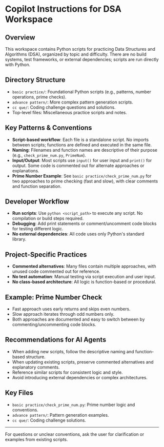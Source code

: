 # Copilot Instructions for DSA Workspace

## Overview
This workspace contains Python scripts for practicing Data Structures and Algorithms (DSA), organized by topic and difficulty. There are no build systems, test frameworks, or external dependencies; scripts are run directly with Python.

## Directory Structure
- `basic practice/`: Foundational Python scripts (e.g., patterns, number operations, prime checks).
- `advance pattern/`: More complex pattern generation scripts.
- `cc que/`: Coding challenge questions and solutions.
- Top-level files: Miscellaneous practice scripts and notes.

## Key Patterns & Conventions
- **Script-based workflow**: Each file is a standalone script. No imports between scripts; functions are defined and executed in the same file.
- **Naming**: Filenames and function names are descriptive of their purpose (e.g., `check_prime_num.py`, `PrimeNum`).
- **Input/Output**: Most scripts use `input()` for user input and `print()` for output. Some code is commented out for alternate approaches or explanations.
- **Prime Number Example**: See `basic practice/check_prime_num.py` for two approaches to prime checking (fast and slow), with clear comments and function separation.

## Developer Workflow
- **Run scripts**: Use `python <script_path>` to execute any script. No compilation or build steps required.
- **Debugging**: Add print statements or comment/uncomment code blocks for testing different logic.
- **No external dependencies**: All code uses only Python's standard library.

## Project-Specific Practices
- **Commented alternatives**: Many files contain multiple approaches, with unused code commented out for reference.
- **No test automation**: Manual testing via script execution and user input.
- **No class-based architecture**: All logic is function-based or procedural.

## Example: Prime Number Check
- Fast approach uses early returns and skips even numbers.
- Slow approach iterates through odd numbers only.
- Both approaches are documented and easy to switch between by commenting/uncommenting code blocks.

## Recommendations for AI Agents
- When adding new scripts, follow the descriptive naming and function-based structure.
- When updating existing scripts, preserve commented alternatives and explanatory comments.
- Reference similar scripts for consistent logic and style.
- Avoid introducing external dependencies or complex architectures.

## Key Files
- `basic practice/check_prime_num.py`: Prime number logic and conventions.
- `advance pattern/`: Pattern generation examples.
- `cc que/`: Coding challenge solutions.

---
For questions or unclear conventions, ask the user for clarification or examples from existing scripts.
